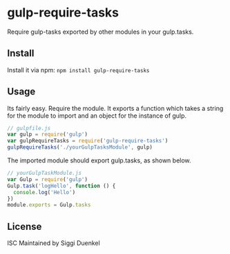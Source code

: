 # gulp-require-tasks
Require gulp-tasks exported by other modules in your gulp.tasks.

## Install
Install it via npm: ```npm install gulp-require-tasks```

## Usage
Its fairly easy. Require the module. It exports a function which takes a string
for the module to import and an object for the instance of gulp.
```javascript
// gulpfile.js
var gulp = require('gulp')
var gulpRequireTasks = require('gulp-require-tasks')
gulpRequireTasks('./yourGulpTasksModule', gulp)
```

The imported module should export gulp.tasks, as shown below.
```javascript
// yourGulpTaskModule.js
var Gulp = require('gulp')
Gulp.task('logHello', function () {
  console.log('Hello')
})
module.exports = Gulp.tasks
```

## License

ISC
Maintained by Siggi Duenkel
